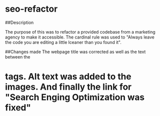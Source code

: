 # seo-refactor

##Description

The purpose of this was to refactor a provided codebase from a marketing agency to make it accessible. The cardinal rule was used to "Always leave the code you are editing a little lceaner than you found it".

##Changes made
The webpage title was corrected as well as the text between the <h1> tags. Alt text was added to the images. And finally the link for "Search Enging Optimization was fixed"